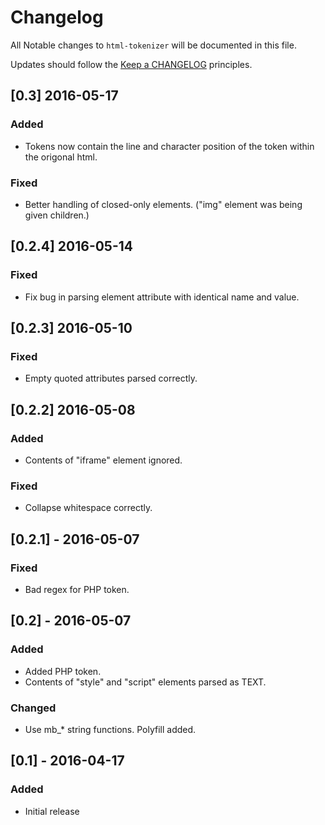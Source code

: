 # Changelog

All Notable changes to `html-tokenizer` will be documented in this file.

Updates should follow the [Keep a CHANGELOG](http://keepachangelog.com/) principles.

## [0.3] 2016-05-17

### Added
- Tokens now contain the line and character position of the token within the origonal html.

### Fixed
- Better handling of closed-only elements.  ("img" element was being given children.)

## [0.2.4] 2016-05-14

### Fixed
- Fix bug in parsing element attribute with identical name and value.

## [0.2.3] 2016-05-10

### Fixed
- Empty quoted attributes parsed correctly.

## [0.2.2] 2016-05-08

### Added
- Contents of "iframe" element ignored.

### Fixed
- Collapse whitespace correctly.

## [0.2.1] - 2016-05-07

### Fixed
- Bad regex for PHP token.

## [0.2] - 2016-05-07

### Added
- Added PHP token.
- Contents of "style" and "script" elements parsed as TEXT.

### Changed
- Use mb_* string functions.  Polyfill added.

## [0.1] - 2016-04-17

### Added
- Initial release
